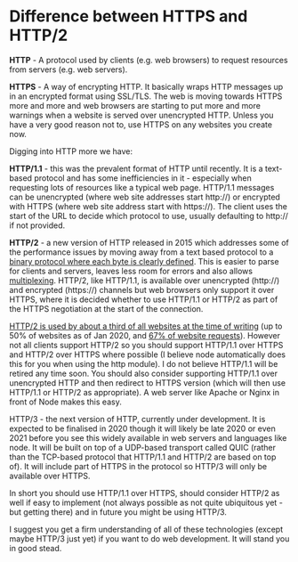 # Difference between HTTPS and HTTP/2

__HTTP__ - A protocol used by clients (e.g. web browsers) to request resources from servers (e.g. web servers).

__HTTPS__ - A way of encrypting HTTP. It basically wraps HTTP messages up in an encrypted format using SSL/TLS.
The web is moving towards HTTPS more and more and web browsers are starting to put more and more warnings when a website is served over unencrypted HTTP.
Unless you have a very good reason not to, use HTTPS on any websites you create now.

Digging into HTTP more we have:

__HTTP/1.1__ - this was the prevalent format of HTTP until recently. It is a text-based protocol and has some inefficiencies in it - 
especially when requesting lots of resources like a typical web page. HTTP/1.1 messages can be unencrypted (where web site addresses start http://)
or encrypted with HTTPS (where web site address start with https://). The client uses the start of the URL to decide which protocol to use,
usually defaulting to http:// if not provided.

__HTTP/2__ - a new version of HTTP released in 2015 which addresses some of the performance issues by moving away from a text based protocol
to a [binary protocol where each byte is clearly defined][1]. This is easier to parse for clients and servers, leaves less room for errors
and also allows [multiplexing][2]. HTTP/2, like HTTP/1.1, is available over unencrypted (http://) and encrypted (https://) channels
but web browsers only support it over HTTPS, where it is decided whether to use HTTP/1.1 or HTTP/2 as part of the HTTPS negotiation
at the start of the connection.

[HTTP/2 is used by about a third of all websites at the time of writing][3] (up to 50% of websites as of Jan 2020, and [67% of website requests][4]).
However not all clients support HTTP/2 so you should support HTTP/1.1 over HTTPS and HTTP/2 over HTTPS where possible
(I believe node automatically does this for you when using the http module). I do not believe HTTP/1.1 will be retired any time soon.
You should also consider supporting HTTP/1.1 over unencrypted HTTP and then redirect to HTTPS version (which will then use HTTP/1.1 or HTTP/2
as appropriate). A web server like Apache or Nginx in front of Node makes this easy.

HTTP/3 - the next version of HTTP, currently under development. It is expected to be finalised in 2020 though it will likely be late 2020 or even 2021
before you see this widely available in web servers and languages like node. It will be built on top of a UDP-based transport called
QUIC (rather than the TCP-based protocol that HTTP/1.1 and HTTP/2 are based on top of). It will include part of HTTPS in the protocol so HTTP/3
will only be available over HTTPS.

In short you should use HTTP/1.1 over HTTPS, should consider HTTP/2 as well if easy to implement (not always possible as not quite ubiquitous yet -
but getting there) and in future you might be using HTTP/3.

I suggest you get a firm understanding of all of these technologies (except maybe HTTP/3 just yet) if you want to do web development.
It will stand you in good stead.

[1]: https://stackoverflow.com/questions/58498116/why-is-it-said-that-http2-is-a-binary-protocol
[2]: https://stackoverflow.com/questions/36517829/what-does-multiplexing-mean-in-http-2/
[3]: https://w3techs.com/technologies/details/ce-http2/all/all
[4]: https://httparchive.org/reports/state-of-the-web#h2
